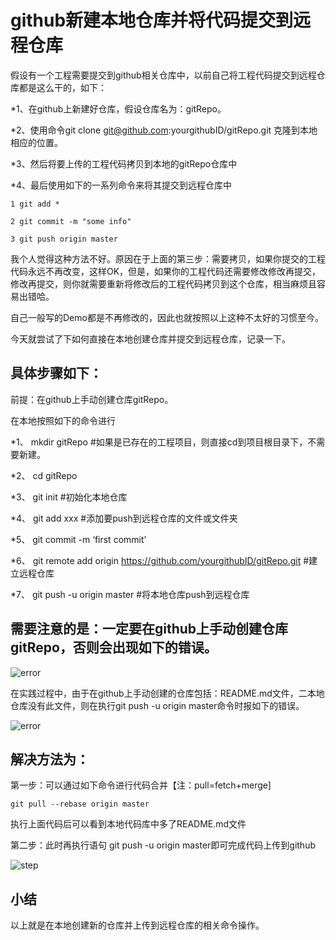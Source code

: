 
# github新建本地仓库并将代码提交到远程仓库

假设有一个工程需要提交到github相关仓库中，以前自己将工程代码提交到远程仓库都是这么干的，如下：

*1、在github上新建好仓库，假设仓库名为：gitRepo。

*2、使用命令git clone git@github.com:yourgithubID/gitRepo.git 克隆到本地相应的位置。

*3、然后将要上传的工程代码拷贝到本地的gitRepo仓库中

*4、最后使用如下的一系列命令来将其提交到远程仓库中

```
1 git add * 

2 git commit -m "some info"

3 git push origin master
``` 

我个人觉得这种方法不好。原因在于上面的第三步：需要拷贝，如果你提交的工程代码永远不再改变，这样OK，但是，如果你的工程代码还需要修改修改再提交，修改再提交，则你就需要重新将修改后的工程代码拷贝到这个仓库，相当麻烦且容易出错哈。

自己一般写的Demo都是不再修改的，因此也就按照以上这种不太好的习惯至今。

今天就尝试了下如何直接在本地创建仓库并提交到远程仓库，记录一下。

## 具体步骤如下：

前提：在github上手动创建仓库gitRepo。

在本地按照如下的命令进行

*1、 mkdir gitRepo #如果是已存在的工程项目，则直接cd到项目根目录下，不需要新建。

*2、 cd gitRepo

*3、 git init #初始化本地仓库

*4、 git add xxx #添加要push到远程仓库的文件或文件夹

*5、 git commit -m ‘first commit’

*6、 git remote add origin https://github.com/yourgithubID/gitRepo.git #建立远程仓库

*7、 git push -u origin master #将本地仓库push到远程仓库

## 需要注意的是：一定要在github上手动创建仓库gitRepo，否则会出现如下的错误。

![error](http://7xknzt.com1.z0.glb.clouddn.com/git_error_v3.png)

在实践过程中，由于在github上手动创建的仓库包括：README.md文件，二本地仓库没有此文件，则在执行git push -u origin master命令时报如下的错误。

![error](http://7xknzt.com1.z0.glb.clouddn.com/git_error_v1.png)

## 解决方法为：

第一步：可以通过如下命令进行代码合并【注：pull=fetch+merge]

`git pull --rebase origin master`

执行上面代码后可以看到本地代码库中多了README.md文件

第二步：此时再执行语句 git push -u origin master即可完成代码上传到github

![step](http://7xknzt.com1.z0.glb.clouddn.com/git_error_v4.png)

## 小结

以上就是在本地创建新的仓库并上传到远程仓库的相关命令操作。

